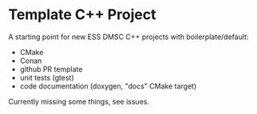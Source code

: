 # Template C++ Project

A starting point for new ESS DMSC C++ projects with boilerplate/default:
- CMake
- Conan
- github PR template
- unit tests (gtest)
- code documentation (doxygen, "docs" CMake target)

Currently missing some things, see issues.
